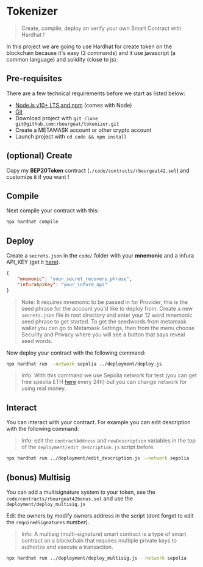 # Tokenizer

> Create, compile, deploy an verify your own Smart Contract with Hardhat !

In this project we are going to use Hardhat for create token on the blockchain because it's easy (2 commands) and it use javascript (a common language) and solidity (close to js).

## Pre-requisites

There are a few technical requirements before we start as listed below:

- [Node.js v10+ LTS and npm](https://nodejs.org) (comes with Node)
- [Git](https://git-scm.com)
- Download project with `git clone git@github.com:rbourgeat/tokenizer.git`
- Create a METAMASK account or other crypto account
- Launch project with `cd code && npm install`

## (optional) Create

Copy my **BEP20Token** contract (`./code/contracts/rbourgeat42.sol`) and customize it if you want !

## Compile

Next compile your contract with this:

```bash
npx hardhat compile
```

## Deploy

Create a `secrets.json` in the `code/` folder with your **mnemonic** and a infura API_KEY (get it [here](https://app.infura.io)).

```json
{
    "mnemonic": "your_secret_recovery_phrase",
    "infuraApiKey": "your_infura_api"
}
```

> Note: It requires mnemonic to be passed in for Provider, this is the seed phrase for the account you'd like to deploy from. Create a new `secrets.json` file in root directory and enter your 12 word mnemonic seed phrase to get started. To get the seedwords from metamask wallet you can go to Metamask Settings, then from the menu choose Security and Privacy where you will see a button that says reveal seed words.

Now deploy your contract with the following command:

```bash
npx hardhat run --network sepolia ../deployment/deploy.js
```

> Info: With this command we use Sepolia network for test (you can get free speolia ETH [here](https://www.infura.io/faucet/sepolia) every 24h) but you can change network for using real money.

## Interact

You can interact with your contract. For example you can edit description with the following command:

> Info: edit the `contractAddress` and `newDescription` variables in the top of the `deployment/edit_description.js` script before.

```bash
npx hardhat run ../deployment/edit_description.js --network sepolia
```

## (bonus) Multisig

You can add a multisignature system to your token, see the `code/contracts/rbourgeat42bonus.sol` and use the `deployment/deploy_multisig.js`

Edit the owners by modify owners address in the script (dont forget to edit the `requiredSignatures` number).

> Info: A multisig (multi-signature) smart contract is a type of smart contract on a blockchain that requires multiple private keys to authorize and execute a transaction.

```bash
npx hardhat run ../deployment/deploy_multisig.js --network sepolia
```
